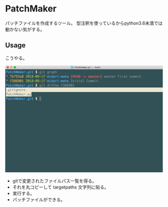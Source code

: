 
PatchMaker
===

パッチファイルを作成するツール。
型注釈を使っているからpython3.6未満では動かない気がする。

## Usage

こうやる。

![1](media/PATCHMAKER.jpg)

- gitで変更されたファイルパス一覧を得る。
- それを丸コピーして targetpaths 文字列に貼る。
- 実行する。
- パッチファイルができる。
